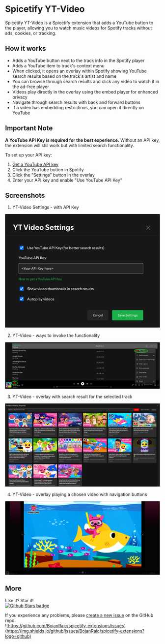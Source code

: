 # Spicetify YT-Video

Spicetify YT-Video is a Spicetify extension that adds a YouTube button to the player, allowing you to watch music videos for Spotify tracks without ads, cookies, or tracking.

## How it works

- Adds a YouTube button next to the track info in the Spotify player
- Adds a YouTube item to track's context menu
- When clicked, it opens an overlay within Spotify showing YouTube search results based on the track's artist and name
- You can browse through search results and click any video to watch it in the ad-free player
- Videos play directly in the overlay using the embed player for enhanced privacy
- Navigate through search results with back and forward buttons
- If a video has embedding restrictions, you can open it directly on YouTube

## Important Note

**A YouTube API Key is required for the best experience.** Without an API key, the extension will still work but with limited search functionality.

To set up your API key:
1. [Get a YouTube API key](https://developers.google.com/youtube/v3/getting-started)
2. Click the YouTube button in Spotify
3. Click the "Settings" button in the overlay
4. Enter your API key and enable "Use YouTube API Key"

## Screenshots

1. YT-Video Settings - with API Key

![YT-Video Settings](screenshot-0.png)

2. YT-Video - ways to invoke the functionality

![YT-Video - Invoke](screenshot-1.png)

3. YT-Video - overlay with search result for the selected track

![YT-Video - Search](screenshot-2.png)

4. YT-Video - overlay playing a chosen video with navigation buttons

![YT-Video - Play](screenshot-3.png)


## More

Like it? Star it!  
[![Github Stars badge](https://img.shields.io/github/stars/BojanRaic/spicetify-extensions?logo=github&style=social)](https://github.com/BojanRaic/spicetify-extensions/)

If you experience any problems, please [create a new issue](https://github.com/BojanRaic/spicetify-extensions/issues/new/choose) on the GitHub repo.  
![https://github.com/BojanRaic/spicetify-extensions/issues](https://img.shields.io/github/issues/BojanRaic/spicetify-extensions?logo=github) 